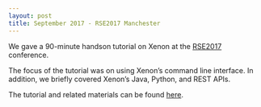 ```yaml
---
layout: post
title: September 2017 - RSE2017 Manchester
---
```

We gave a 90-minute handson tutorial on Xenon at the [RSE2017](https://rse.ac.uk/conf2017/) conference.

The focus of the tutorial was on using Xenon’s command line interface. In addition, we briefly covered Xenon’s Java, Python, and REST APIs.

The tutorial and related materials can be found [here](https://xenonrse2017.readthedocs.io/en/latest/).

